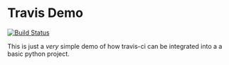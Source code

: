 Travis Demo
===========

[![Build Status](https://travis-ci.org/plars/travis-demo.svg?branch=master)](https://travis-ci.org/plars/travis-demo)

This is just a *very* simple demo of how travis-ci can be integrated into a
a basic python project.
